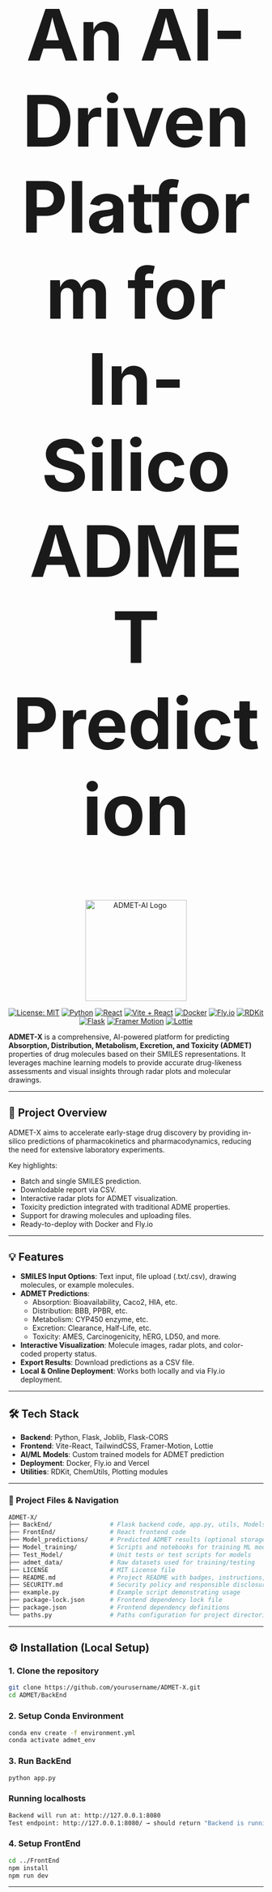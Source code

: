 <div align="center">

  <!-- Title -->
  <h1 style="font-size: 10em;">An AI-Driven Platform for In-Silico ADMET Prediction</h1>

  <!-- Logo -->
  <img width="200" height="200" alt="ADMET-AI Logo" src="https://github.com/user-attachments/assets/5fe01a51-fec8-441e-a973-11cfdee642a1"/>


  <!-- Badges -->
  <p>
    <a href="LICENSE"><img src="https://img.shields.io/badge/License-MIT-yellow.svg" alt="License: MIT"></a>
    <a href="https://www.python.org/"><img src="https://img.shields.io/badge/Python-3.12-blue.svg" alt="Python"></a>
    <a href="https://reactjs.org/"><img src="https://img.shields.io/badge/React-18.2.0-blue.svg" alt="React"></a>
    <a href="https://vitejs.dev/"><img src="https://img.shields.io/badge/Vite-React-orange.svg" alt="Vite + React"></a>
    <a href="https://www.docker.com/"><img src="https://img.shields.io/badge/Docker-Container-blue.svg" alt="Docker"></a>
    <a href="https://fly.io/"><img src="https://img.shields.io/badge/Deployment-Fly.io-purple.svg" alt="Fly.io"></a>
    <a href="https://www.rdkit.org/"><img src="https://img.shields.io/badge/RDKit-Chemistry-green.svg" alt="RDKit"></a>
    <a href="https://flask.palletsprojects.com/"><img src="https://img.shields.io/badge/Flask-Backend-orange.svg" alt="Flask"></a>
    <a href="https://framer.com/motion/"><img src="https://img.shields.io/badge/FramerMotion-Animation-pink.svg" alt="Framer Motion"></a>
    <a href="https://lottiefiles.com/"><img src="https://img.shields.io/badge/Lottie-Animations-blue.svg" alt="Lottie"></a>
  </p>

</div>

**ADMET-X** is a comprehensive, AI-powered platform for predicting **Absorption, Distribution, Metabolism, Excretion, and Toxicity (ADMET)** properties of drug molecules based on their SMILES representations. It leverages machine learning models to provide accurate drug-likeness assessments and visual insights through radar plots and molecular drawings.

---

## 🚀 Project Overview

ADMET-X aims to accelerate early-stage drug discovery by providing in-silico predictions of pharmacokinetics and pharmacodynamics, reducing the need for extensive laboratory experiments.  

Key highlights:

- Batch and single SMILES prediction.
- Downlodable report via CSV.
- Interactive radar plots for ADMET visualization.
- Toxicity prediction integrated with traditional ADME properties.
- Support for drawing molecules and uploading files.
- Ready-to-deploy with Docker and Fly.io

---

## 💡 Features

- **SMILES Input Options**: Text input, file upload (.txt/.csv), drawing molecules, or example molecules.
- **ADMET Predictions**:
  - Absorption: Bioavailability, Caco2, HIA, etc.
  - Distribution: BBB, PPBR, etc.
  - Metabolism: CYP450 enzyme, etc.
  - Excretion: Clearance, Half-Life, etc.
  - Toxicity: AMES, Carcinogenicity, hERG, LD50, and more.
- **Interactive Visualization**: Molecule images, radar plots, and color-coded property status.
- **Export Results**: Download predictions as a CSV file.
- **Local & Online Deployment**: Works both locally and via Fly.io deployment.

---

## 🛠 Tech Stack

- **Backend**: Python, Flask, Joblib, Flask-CORS
- **Frontend**: Vite-React, TailwindCSS, Framer-Motion, Lottie
- **AI/ML Models**: Custom trained models for ADMET prediction
- **Deployment**: Docker, Fly.io and Vercel
- **Utilities**: RDKit, ChemUtils, Plotting modules

---

### 📁 Project Files & Navigation
```bash
ADMET-X/
├── BackEnd/                # Flask backend code, app.py, utils, Models folder
├── FrontEnd/               # React frontend code
├── Model_predictions/      # Predicted ADMET results (optional storage)
├── Model_training/         # Scripts and notebooks for training ML models
├── Test_Model/             # Unit tests or test scripts for models
├── admet_data/             # Raw datasets used for training/testing
├── LICENSE                 # MIT License file
├── README.md               # Project README with badges, instructions, contributors
├── SECURITY.md             # Security policy and responsible disclosure
├── example.py              # Example script demonstrating usage
├── package-lock.json       # Frontend dependency lock file
├── package.json            # Frontend dependency definitions
└── paths.py                # Paths configuration for project directories/files
```

---

## ⚙️ Installation (Local Setup)

### **1. Clone the repository**
```bash
git clone https://github.com/yourusername/ADMET-X.git
cd ADMET/BackEnd
```

### **2. Setup Conda Environment**
```bash
conda env create -f environment.yml
conda activate admet_env
```

### **3. Run BackEnd**
```bash
python app.py
```
### **Running localhosts**
```bash
Backend will run at: http://127.0.0.1:8080
Test endpoint: http://127.0.0.1:8080/ → should return "Backend is running."
```

### **4. Setup FrontEnd**
```bash
cd ../FrontEnd
npm install
npm run dev
```

---

## 🌐 Deployment

### **1. Docker**
```bash
docker build -t admet-ai .
docker run -p 8080:8080 admet-ai
```

### **2. Fly.io**
```bash
"C:\Users\Rohith Reddy G K\.fly\bin\flyctl.exe" launch
```

---

## 🖥 Usage

- Input molecule SMILES via text, file, draw, or example.
- Click Predict.
- View interactive ADMET radar plots and molecular images.
- Optionally, download all results as CSV.

---

### 👥 Contributors
| Name                 | GitHub                                     | LinkedIn                                               |
| ---------------------| ------------------------------------------ | ------------------------------------------------------ |
| Sheik Arshad Ibrahim | [GitHub](https://github.com/arshadibrahim882) | [LinkedIn](https://www.linkedin.com/in/sheik-arshad-ibrahim-33a16829a/) |
| Rohith Reddy G K     | [GitHub](https://github.com/RohithReddyGK)  | [LinkedIn](https://www.linkedin.com/in/rohithreddygk/)  |
| Sayed Jahangir Ali   | [GitHub](https://github.com/Jahangir-ali-74)      |  -  |
| Thirumurugan M       | [GitHub](https://github.com/thirumuruganmeganath-ops)      |  -     |

---

## 🧪 Contribution

Contributions are welcome! To contribute:
- Fork the repository
- Create a branch: git checkout -b feature-name
- Make changes and commit: git commit -m "Add new feature"
- Push to branch: git push origin feature-name
- Open a Pull Request

---

## 🌟If you liked our project, git it a ⭐.
